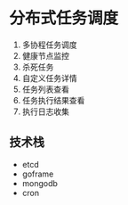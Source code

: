 # 分布式任务调度

1. 多协程任务调度
2. 健康节点监控
3. 杀死任务
4. 自定义任务详情
5. 任务列表查看
6. 任务执行结果查看
7. 执行日志收集

## 技术栈
- etcd
- goframe
- mongodb
- cron
